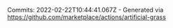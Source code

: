 Commits: 2022-02-22T10:44:41.067Z - Generated via https://github.com/marketplace/actions/artificial-grass
<br>
